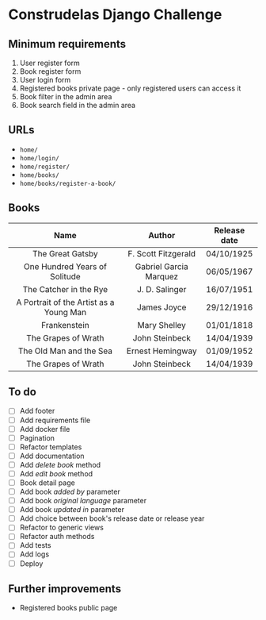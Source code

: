 # Construdelas Django Challenge

## Minimum requirements
1. User register form
2. Book register form
3. User login form
4. Registered books private page - only registered users can access it
5. Book filter in the admin area
6. Book search field in the admin area

## URLs
- `home/`
- `home/login/`
- `home/register/`
- `home/books/`
- `home/books/register-a-book/`

## Books
|                  Name                   |         Author         | Release date |
| :-------------------------------------: | :--------------------: | :----------: |
|            The Great Gatsby             |  F. Scott Fitzgerald   |  04/10/1925  |
|      One Hundred Years of Solitude      | Gabriel Garcia Marquez |  06/05/1967  |
|         The Catcher in the Rye          |     J. D. Salinger     |  16/07/1951  |
| A Portrait of the Artist as a Young Man |      James Joyce       |  29/12/1916  |
|              Frankenstein               |      Mary Shelley      |  01/01/1818  |
|           The Grapes of Wrath           |     John Steinbeck     |  14/04/1939  |
|         The Old Man and the Sea         |    Ernest Hemingway    |  01/09/1952  |
|           The Grapes of Wrath           |     John Steinbeck     |  14/04/1939  |

## To do
- [ ] Add footer
- [ ] Add requirements file
- [ ] Add docker file
- [ ] Pagination
- [ ] Refactor templates
- [ ] Add documentation
- [ ] Add *delete book* method
- [ ] Add *edit book* method
- [ ] Book detail page
- [ ] Add book *added by* parameter
- [ ] Add book *original language* parameter
- [ ] Add book *updated in* parameter
- [ ] Add choice between book's release date or release year
- [ ] Refactor to generic views
- [ ] Refactor auth methods
- [ ] Add tests
- [ ] Add logs
- [ ] Deploy

## Further improvements
- Registered books public page
